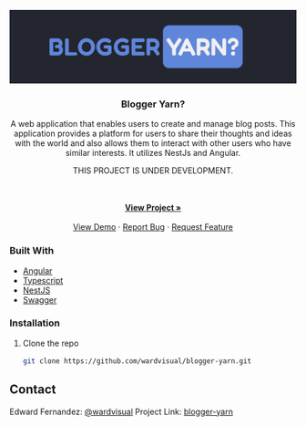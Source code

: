 <div id="top"></div>

<!-- PROJECT LOGO -->
<br />
<div align="center">
  <a href="https://github.com/wardvisual/blogger-yarn">
    <img src="./screenshots/blogger-yarn.jpg" alt="Blogger Yarn?">
  </a>

  <h3 align="center">Blogger Yarn?</h3>

  <p align="center"> A web application that enables users to create and manage blog posts. This application provides a platform for users to share their thoughts and ideas with the world and also allows them to interact with other users who have similar interests. It utilizes NestJs and Angular. </p> 
  <p>THIS PROJECT IS UNDER DEVELOPMENT.</p>
    <br />
    <br />
    <a href="https://github.com/wardvisual/blogger-yarn"><strong>View Project »</strong></a>
    <br />    
    <br />
    <a href="https://github.com/wardvisual/blogger-yarn">View Demo</a>
    ·
    <a href="https://github.com/wardvisual/blogger-yarn/issues">Report Bug</a>
    ·
    <a href="https://github.com/wardvisual/blogger-yarn/issues">Request Feature</a>
  
</div>

### Built With

- [Angular](https://angular.io/)
- [Typescript](https://www.typescriptlang.org/)
- [NestJS](https://nestjs.com/)
- [Swagger](https://swagger.io/)

<!-- INSTALLATION -->

### Installation

1. Clone the repo

   ```sh
   git clone https://github.com/wardvisual/blogger-yarn.git
   ```

<!-- CONTACT -->

## Contact

Edward Fernandez: [@wardvisual](https://www.wardvisual.me/)
Project Link: [blogger-yarn](https://github.com/wardvisual/blogger-yarn)
